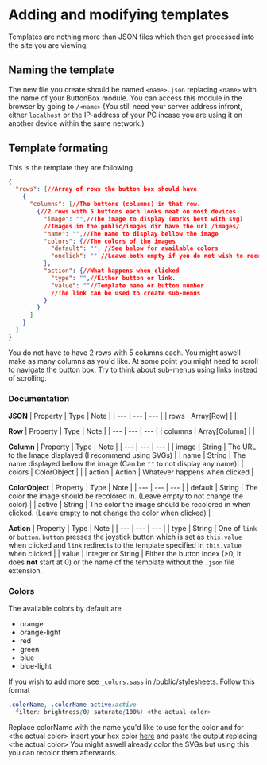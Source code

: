 # Adding and modifying templates
Templates are nothing more than JSON files which then get processed into the site you are viewing. 

## Naming the template
The new file you create should be named `<name>.json` replacing `<name>` with the name of your ButtonBox module. You can access this module in the browser by going to `/<name>` (You still need your server address infront, either `localhost` or the IP-address of your PC incase you are using it on another device within the same network.)
## Template formating
This is the template they are following
```json
{
  "rows": [//Array of rows the button box should have
    {
      "columns": [//The buttons (columns) in that row.
        {//2 rows with 5 buttons each looks neat on most devices
          "image": "",//The image to display (Works best with svg)
          //Images in the public/images dir have the url /images/
          "name": "",//The name to display bellow the image
          "colors": {//The colors of the images
            "default": "", //See below for available colors
            "onclick": "" //Leave both empty if you do not wish to recolor the SVGs
          },
          "action": {//What happens when clicked
            "type": "",//Either button or link.
            "value": ""//Template name or button number
            //The link can be used to create sub-menus
          }
        }
      ]
    }
  ]
}
```
You do not have to have 2 rows with 5 columns each. You might aswell make as many columns as you'd like. At some point you might need to scroll to navigate the button box. Try to think about sub-menus using links instead of scrolling.

### Documentation
**JSON**
| Property | Type | Note |
| --- | --- | --- |
| rows | Array[Row] | |

**Row**
| Property | Type | Note |
| --- | --- | --- |
| columns | Array[Column] | |

**Column**
| Property | Type | Note |
| --- | --- | --- |
| image | String | The URL to the Image displayed (I recommend using SVGs) |
| name | String | The name displayed bellow the image (Can be `""` to not display any name)|
| colors | ColorObject | |
| action | Action | Whatever happens when clicked |

**ColorObject**
| Property | Type | Note |
| --- | --- | --- |
| default | String | The color the image should be recolored in. (Leave empty to not change the color) |
| active | String | The color the image should be recolored in when clicked. (Leave empty to not change the color when clicked) |

**Action**
| Property | Type | Note |
| --- | --- | --- |
| type | String | One of `link` or `button`. `button` presses the joystick button which is set as `this.value` when clicked and `link` redirects to the template specified in `this.value` when clicked |
| value | Integer or String | Either the button index (>0, It does **not** start at 0) or the name of the template without the `.json` file extension.

### Colors
The available colors by default are
* orange
* orange-light
* red
* green
* blue
* blue-light

If you wish to add more see `_colors.sass` in /public/stylesheets. Follow this format
```scss
.colorName, .colorName-active:active
  filter: brightness(0) saturate(100%) <the actual color>
```
Replace colorName with the name you'd like to use for the color and for <the actual color\> insert your hex color [here](https://codepen.io/sosuke/pen/Pjoqqp) and paste the output replacing <the actual color\>
You might aswell already color the SVGs but using this you can recolor them afterwards.